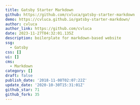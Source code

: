 ```yaml
---
title: Gatsby Starter Markdown
github: https://github.com/cvluca/gatsby-starter-markdown
demo: https://cvluca.github.io/gatsby-starter-markdown/
author: cvluca
author_link: https://github.com/cvluca
date: 2023-11-27T04:32:01.135Z
description: boilerplate for markdown-based website
ssg:
  - Gatsby
css: []
ui: []
cms:
  - Markdown
category: []
draft: false
publish_date: '2018-11-08T02:07:22Z'
update_date: '2020-10-30T15:31:01Z'
github_star: 71
github_fork: 35
---
```

